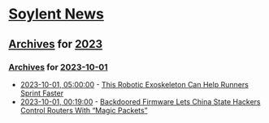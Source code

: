 # [Soylent News](../../../README.md)

## [Archives](../../index.md) for [2023](../index.md)

### [Archives](../../index.md) for [2023-10-01](index.md)

* [2023-10-01, 05:00:00](https://soylentnews.org/article.pl?sid=23/09/30/1857226&from=rss) - [This Robotic Exoskeleton Can Help Runners Sprint Faster](https://soylentnews.org/article.pl?sid=23/09/30/1857226&from=rss)
* [2023-10-01, 00:19:00](https://soylentnews.org/article.pl?sid=23/09/30/1541245&from=rss) - [Backdoored Firmware Lets China State Hackers Control Routers With “Magic Packets”](https://soylentnews.org/article.pl?sid=23/09/30/1541245&from=rss)
